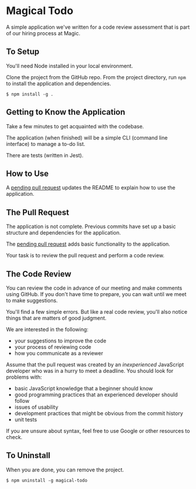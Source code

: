 # Magical Todo

A simple application we've written for a code review assessment that is part of our hiring process at Magic.

## To Setup

You'll need Node installed in your local environment.

Clone the project from the GitHub repo. From the project directory, run `npm` to install the application and dependencies.

```
$ npm install -g .
```

## Getting to Know the Application

Take a few minutes to get acquainted with the codebase.

The application (when finished) will be a simple CLI (command line interface) to manage a to-do list.

There are tests (written in Jest).

## How to Use

A [pending pull request](https://github.com/magic-engineering/todo-cli/pull/1) updates the README to explain how to use the application.

## The Pull Request

The application is not complete. Previous commits have set up a basic structure and dependencies for the application.

The [pending pull request](https://github.com/magic-engineering/todo-cli/pull/1) adds basic functionality to the application.

Your task is to review the pull request and perform a code review.

## The Code Review

You can review the code in advance of our meeting and make comments using GitHub. If you don't have time to prepare, you can wait until we meet to make suggestions.

You'll find a few simple errors. But like a real code review, you'll also notice things that are matters of good judgment.

We are interested in the following:

- your suggestions to improve the code
- your process of reviewing code
- how you communicate as a reviewer

Assume that the pull request was created by an *inexperienced* JavaScript developer who was in a hurry to meet a deadline. You should look for problems with:

- basic JavaScript knowledge that a beginner should know
- good programming practices that an experienced developer should follow
- issues of usability
- development practices that might be obvious from the commit history
- unit tests

If you are unsure about syntax, feel free to use Google or other resources to check.

## To Uninstall

When you are done, you can remove the project.

```
$ npm uninstall -g magical-todo
```
